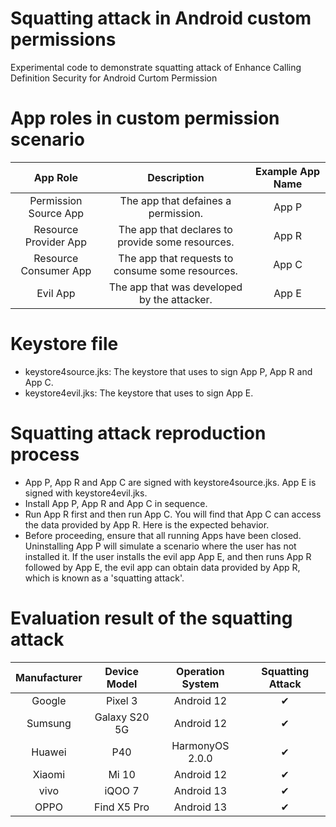# Squatting attack in Android custom permissions
Experimental code to demonstrate squatting attack of Enhance Calling Definition Security for Android Curtom Permission

# App roles in custom permission scenario
|       App Role        |                   Description                    | Example App Name |
| :-------------------: | :----------------------------------------------: | :--------------: |
| Permission Source App |       The app that defaines a permission.        |      App P       |
| Resource Provider App | The app that declares to provide some resources. |      App R       |
| Resource Consumer App | The app that requests to consume some resources. |      App C       |
|       Evil App        |   The app that was developed by the attacker.    |      App E       |

# Keystore file
- keystore4source.jks: The keystore that uses to sign App P, App R and App C.
- keystore4evil.jks: The keystore that uses to sign App E.

# Squatting attack reproduction process
- App P, App R and App C are signed with keystore4source.jks. App E is signed with keystore4evil.jks.
- Install App P, App R and App C in sequence.
- Run App R first and then run App C. You will find that App C can access the data provided by App R. Here is the expected behavior.
- Before proceeding, ensure that all running Apps have been closed. Uninstalling App P will simulate a scenario where the user has not installed it. If the user installs the evil app App E, and then runs App R followed by App E, the evil app can obtain data provided by App R, which is known as a 'squatting attack'.

# Evaluation result of the squatting attack

| Manufacturer | Device Model  | Operation System | Squatting Attack |
| :----------: | :-----------: | :--------------: | :--------------: |
|    Google    |    Pixel 3    |    Android 12    |        ✔         |
|   Sumsung    | Galaxy S20 5G |    Android 12    |        ✔         |
|    Huawei    |      P40      | HarmonyOS 2.0.0  |        ✔         |
|    Xiaomi    |     Mi 10     |    Android 12    |        ✔         |
|     vivo     |    iQOO 7     |    Android 13    |        ✔         |
|     OPPO     |  Find X5 Pro  |    Android 13    |        ✔         |

